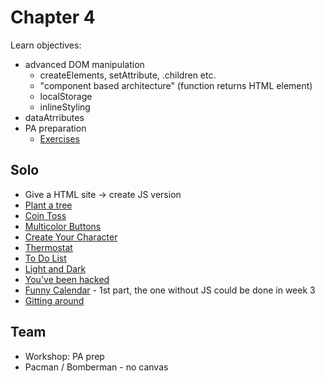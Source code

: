 # Chapter 4
Learn objectives:
* advanced DOM manipulation 
  * createElements, setAttribute, .children etc.
  * "component based architecture" (function returns HTML element)
  * localStorage
  * inlineStyling
* dataAtrributes
* PA preparation
  * [Exercises](https://drive.google.com/drive/folders/1_48fR8sRihGobN9OkS2iHTvb05T5PDD1)
## Solo
* Give a HTML site -> create JS version
* [Plant a tree](https://journey.code.cool/v2/learn/courses/952/modules/7552/units/8/SOLO/15104)
* [Coin Toss](https://journey.code.cool/v2/learn/courses/952/modules/7552/units/13/SOLO/35952)
* [Multicolor Buttons](https://journey.code.cool/v2/learn/courses/952/modules/7552/units/13/SOLO/15138)
* [Create Your Character](https://journey.code.cool/v2/learn/courses/952/modules/7552/units/13/SOLO/15685)
* [Thermostat](https://journey.code.cool/v2/learn/courses/952/modules/7552/units/9/SOLO/27802)
* [To Do List](https://journey.code.cool/v2/learn/courses/952/modules/7552/units/13/SOLO/15128)
* [Light and Dark](https://journey.code.cool/v2/learn/courses/952/modules/7552/units/13/SOLO/15035)
* [You've been hacked](https://journey.code.cool/v2/learn/courses/952/modules/7552/units/13)
* [Funny Calendar](https://journey.code.cool/v2/learn/courses/952/modules/7552/units/15/SOLO/32103) - 1st part, the one without JS could be done in week 3
* [Gitting around](https://journey.code.cool/v2/learn/courses/952/modules/7552/units/17/SOLO/24752)
## Team
* Workshop: PA prep
* Pacman / Bomberman - no canvas
